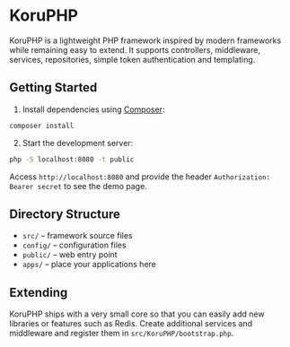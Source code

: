 # KoruPHP

KoruPHP is a lightweight PHP framework inspired by modern frameworks while remaining easy to extend. It supports controllers, middleware, services, repositories, simple token authentication and templating.

## Getting Started

1. Install dependencies using [Composer](https://getcomposer.org/):

```bash
composer install
```

2. Start the development server:

```bash
php -S localhost:8080 -t public
```

Access `http://localhost:8080` and provide the header `Authorization: Bearer secret` to see the demo page.

## Directory Structure

- `src/` – framework source files
- `config/` – configuration files
- `public/` – web entry point
- `apps/` – place your applications here

## Extending

KoruPHP ships with a very small core so that you can easily add new libraries or features such as Redis. Create additional services and middleware and register them in `src/KoruPHP/bootstrap.php`.
